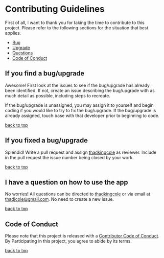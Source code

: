 # Contributing Guidelines

First of all, I want to thank you for taking the time to contribute to this project. Please refer to the following sections for the situation that best applies.

- [Bug](#if-you-find-a-bug)
- [Upgrade](#if-you-think-of-an-upgrade)
- [Questions](#i-have-a-question-on-how-to-use-the-app)
- [Code of Conduct](#code-of-conduct)

## If you find a bug/upgrade

Awesome! First look at the issues to see if the bug/upgrade has already been identified. If not, create an issue describing the bug/upgrade with as much detail as possible, including steps to recreate.

If the bug/upgrade is unassigned, you may assign it to yourself and begin coding if you would like to try to fix the bug/upgrade. If the bug/upgrade is already assigned, touch base with that developer prior to beginning to code.

[back to top](#contributing-guidelines)

## If you fixed a bug/upgrade

Splendid! Write a pull request and assign [thadkingcole](https://github.com/thadkingcole) as reviewer. Include in the pull request the issue number being closed by your work.

[back to top](#contributing-guidelines)

## I have a question on how to use the app

No worries! All questions can be directed to [thadkingcole](https://github.com/thadkingcole) or via email at [thadjcole@gmail.com](mailto:thadjcole@gmail.com). No need to create a new issue.

[back to top](#contributing-guidelines)

## Code of Conduct

Please note that this project is released with a [Contributor Code of Conduct](code_of_conduct.md). By Participating in this project, you agree to abide by its terms.

[back to top](#contributing-guidelines)
